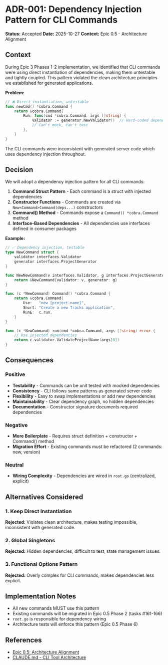 # ADR-001: Dependency Injection Pattern for CLI Commands

**Status:** Accepted
**Date:** 2025-10-27
**Context:** Epic 0.5 - Architecture Alignment

## Context

During Epic 3 Phases 1-2 implementation, we identified that CLI commands were using direct instantiation of dependencies, making them untestable and tightly coupled. This pattern violated the clean architecture principles we established for generated applications.

**Problem:**

```go
// ❌ Direct instantiation, untestable
func newCmd() *cobra.Command {
    return &cobra.Command{
        Run: func(cmd *cobra.Command, args []string) {
            validator := generator.NewValidator()  // Hard-coded dependency
            // Can't mock, can't test
        },
    }
}
```

The CLI commands were inconsistent with generated server code which uses dependency injection throughout.

## Decision

We will adopt a dependency injection pattern for all CLI commands:

1. **Command Struct Pattern** - Each command is a struct with injected dependencies
2. **Constructor Functions** - Commands are created via `New<Command>Command(deps...)` constructors
3. **Command() Method** - Commands expose a `Command() *cobra.Command` method
4. **Interface-Based Dependencies** - All dependencies use interfaces defined in consumer packages

**Example:**

```go
// ✅ Dependency injection, testable
type NewCommand struct {
    validator interfaces.Validator
    generator interfaces.ProjectGenerator
}

func NewNewCommand(v interfaces.Validator, g interfaces.ProjectGenerator) *NewCommand {
    return &NewCommand{validator: v, generator: g}
}

func (c *NewCommand) Command() *cobra.Command {
    return &cobra.Command{
        Use:   "new [project-name]",
        Short: "Create a new Tracks application",
        RunE:  c.run,
    }
}

func (c *NewCommand) run(cmd *cobra.Command, args []string) error {
    // Use injected dependencies
    return c.validator.ValidateProjectName(args[0])
}
```

## Consequences

### Positive

- **Testability** - Commands can be unit tested with mocked dependencies
- **Consistency** - CLI follows same patterns as generated server code
- **Flexibility** - Easy to swap implementations or add new dependencies
- **Maintainability** - Clear dependency graph, no hidden dependencies
- **Documentation** - Constructor signature documents required dependencies

### Negative

- **More Boilerplate** - Requires struct definition + constructor + Command() method
- **Migration Effort** - Existing commands must be refactored (2 commands: new, version)

### Neutral

- **Wiring Complexity** - Dependencies are wired in `root.go` (centralized, explicit)

## Alternatives Considered

### 1. Keep Direct Instantiation

**Rejected:** Violates clean architecture, makes testing impossible, inconsistent with generated code.

### 2. Global Singletons

**Rejected:** Hidden dependencies, difficult to test, state management issues.

### 3. Functional Options Pattern

**Rejected:** Overly complex for CLI commands, makes dependencies less explicit.

## Implementation Notes

- All new commands MUST use this pattern
- Existing commands will be migrated in Epic 0.5 Phase 2 (tasks #161-166)
- `root.go` is responsible for dependency wiring
- Architecture tests will enforce this pattern (Epic 0.5 Phase 6)

## References

- [Epic 0.5: Architecture Alignment](../roadmap/phases/0-foundation/epics/0.5-architecture-alignment.md)
- [CLAUDE.md - CLI Tool Architecture](../../CLAUDE.md#cli-tool-architecture-tracks-itself)
